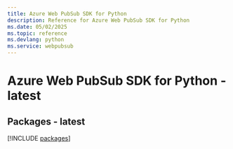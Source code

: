 ```yaml
---
title: Azure Web PubSub SDK for Python
description: Reference for Azure Web PubSub SDK for Python
ms.date: 05/02/2025
ms.topic: reference
ms.devlang: python
ms.service: webpubsub
---
```

# Azure Web PubSub SDK for Python - latest
## Packages - latest
[!INCLUDE [packages](web-pubsub-index.md)]